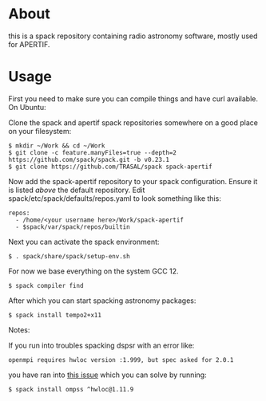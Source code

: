 # About

this is a spack repository containing radio astronomy software, mostly used for APERTIF.

# Usage

First you need to make sure you can compile things and have curl available.
On Ubuntu:

Clone the spack and apertif spack repositories somewhere on a good place on
your filesystem:

```
$ mkdir ~/Work && cd ~/Work
$ git clone -c feature.manyFiles=true --depth=2 https://github.com/spack/spack.git -b v0.23.1
$ git clone https://github.com/TRASAL/spack spack-apertif
```

Now add the spack-apertif repository to your spack configuration. Ensure it is listed _above_ the default repository.
Edit spack/etc/spack/defaults/repos.yaml to look something like this:
```
repos:
  - /home/<your username here>/Work/spack-apertif
  - $spack/var/spack/repos/builtin

```

Next you can activate the spack environment:

```
$ . spack/share/spack/setup-env.sh
```

For now we base everything on the system GCC 12.
```
$ spack compiler find
```


After which you can start spacking astronomy packages:

```
$ spack install tempo2+x11
```

Notes:

If you run into troubles spacking dspsr with an error like:
```
openmpi requires hwloc version :1.999, but spec asked for 2.0.1   
```

you have ran into [this issue](https://github.com/spack/spack/issues/7938)
which you can solve by running:
```
$ spack install ompss ^hwloc@1.11.9
```

